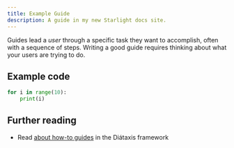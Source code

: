 ```yaml
---
title: Example Guide
description: A guide in my new Starlight docs site.
---
```


Guides lead a *user* through a specific task they want to accomplish, often with a sequence of steps.
Writing a good guide requires thinking about what your users are trying to do.

## Example code

```py
for i in range(10):
    print(i)
```

## Further reading

- Read [about how-to guides](https://diataxis.fr/how-to-guides/) in the Diátaxis framework
